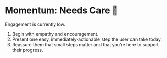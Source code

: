 # Momentum: Needs Care 🌱

Engagement is currently low.

1. Begin with empathy and encouragement.
2. Present one easy, immediately-actionable step the user can take today.
3. Reassure them that small steps matter and that you're here to support their progress.
